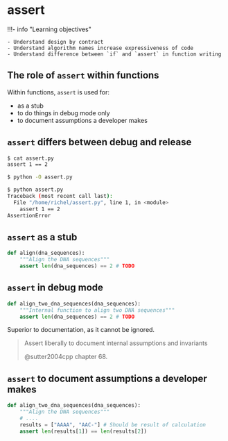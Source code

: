 # assert

!!!- info "Learning objectives"

    - Understand design by contract
    - Understand algorithm names increase expressiveness of code
    - Understand difference between `if` and `assert` in function writing

## The role of `assert` within functions

Within functions, `assert` is used for:

- as a stub
- to do things in debug mode only
- to document assumptions a developer makes

## `assert` differs between debug and release

```bash
$ cat assert.py
assert 1 == 2

$ python -O assert.py

$ python assert.py
Traceback (most recent call last):
  File "/home/richel/assert.py", line 1, in <module>
    assert 1 == 2
AssertionError
```

## `assert` as a stub


```python
def align(dna_sequences):
    """Align the DNA sequences"""
    assert len(dna_sequences) == 2 # TODO
```

## `assert` in debug mode

```python
def align_two_dna_sequences(dna_sequences):
    """Internal function to align two DNA sequences"""
    assert len(dna_sequences) == 2 # TODO
```

Superior to documentation, as it cannot be ignored.

> Assert liberally to document internal assumptions and invariants
>
> @sutter2004cpp chapter 68.

## `assert` to document assumptions a developer makes

```python
def align_two_dna_sequences(dna_sequences):
    """Align the DNA sequences"""
    # ....
    results = ["AAAA", "AAC-"] # Should be result of calculation
    assert len(results[1]) == len(results[2])
```
